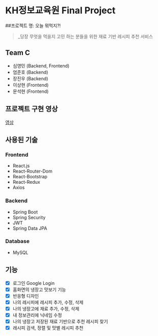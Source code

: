 # KH정보교육원 Final Project

##프로젝트 명: 오늘 뭐먹지?!

> _당장 무엇을 먹을지 고민 하는 분들을 위한 재료 기반 레시피 추천 서비스 

## Team C
- 심영민 (Backend, Frontend) 
- 엄준호 (Backend)
- 장진우 (Backend)
- 이상현 (Frontend)
- 문석현 (Frontend)

## 프로젝트 구현 영상

[영상](https://www.youtube.com/watch?v=rREPsDI_pWo)  

## 사용된 기술   

### Frontend
   
- React.js    
- React-Router-Dom
- React-Bootstrap
- React-Redux
- Axios    

### Backend   

- Spring Boot  
- Spring Security
- JWT
- Spring Data JPA   

### Database

- MySQL

## 기능   

- [x] 로그인 Google Login
- [x] 홈화면의 냉장고 맛보기 기능
- [x] 반응형 디자인
- [x] 나의 레시피에 레시피 추가, 수정, 삭제
- [x] 나의 냉장고에 재료 추가, 수정, 삭제
- [x] 내 정보관리에 닉네임 수정
- [x] 나의 냉장고 저장된 재료 기반으로 추천 레시피 찾기
- [x] 레시피 검색, 정렬 및 맛별 레시피 추천